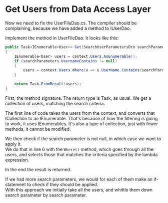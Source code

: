 # Get Users from Data Access Layer

Now we need to fix the UserFileDao.cs. The compiler should be complaining, because we have added a method to IUserDao.

Implement the method in UserFileDao. It looks like this:

```csharp
public Task<IEnumerable<User>> Get(SearchUserParametersDto searchParameters)
{
    IEnumerable<User> users = context.Users.AsEnumerable();
    if (searchParameters.UsernameContains != null)
    {
        users = context.Users.Where(u => u.UserName.Contains(searchParameters.UsernameContains, StringComparison.OrdinalIgnoreCase));
    }

    return Task.FromResult(users);
}
```

First, the method signature. The return type is Task, as usual. We get a collection of users, matching the search criteria.

The first line of code takes the users from the context, and converts that ICollection to an IEnumerable. That's because of how the filtering is going to work, it uses IEnumerables. It's also a type of collection, just with fewer methods, it cannot be modified.

We then check if the search parameter is not null, in which case we want to apply it.\
We do that in line 6 with the `Where()` method, which goes through all the users, 
and selects those that matches the criteria specified by the lambda expression.

In the end the result is returned.

If we had more search parameters, we would for each of them make an if-statement to check if they should be applied.\
With this approach we initially take all the users, and whittle them down search parameter by search parameter.


